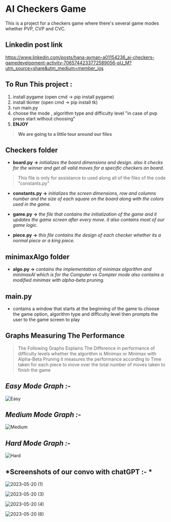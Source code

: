 # AI Checkers Game
This is a project for a checkers game where there's several game modes whether PVP, CVP and CVC.

## **Linkedin post link**
https://www.linkedin.com/posts/hana-ayman-a01154236_ai-checkers-gamedevelopment-activity-7065744233772589056-pU_M?utm_source=share&utm_medium=member_ios

## To Run This project :

 1. install pygame (open cmd -> pip install pygame)
 2. install tkinter (open cmd -> pip install tk)
 3. run main.py 
 4. choose the mode , algorithm type and difficulty level "in case of pvp press start without choosing"
 5. **ENJOY**

> **We are going to a little tour around our files**
## Checkers folder

 - **board.py** **->** *initializes the board dimensions and design. also it checks for the winner and get all valid moves for a specific checkers on board.*
 > This file is only for assistance to used along all of the files of the code "constants.py"
 - **constants.py ->** *initializes the screen dimensions, row and columns number and the size of each square on the board along with the colors used in the game.*  
 
 
 - **game.py ->** *the file that contains the initialization of the game and it updates the game screen after every move. it also contains most of our game logic.*
 
 - **piece.py ->** *this file contains the design of each checker whether its a normal piece or a king piece.*

## minimaxAlgo folder

 - **algo.py ->** *contains the implementation of minimax algorithm and minimaxAI which is for the Computer vs Compter mode also contains a modified minimax with alpha-beta pruning.*

## main.py

 - contains a window that starts at the beginning of the game to choose the game option, algorithm type and difficulty level then prompts the user to the game screen to play

 ## Graphs Measuring The Performance
 

>  The Following Graphs Explains The Difference in performance of
> difficulty levels whether the algorithm is Minimax or Minimax with
> Alpha-Beta Pruning it measures the performance according to Time taken
> for each piece to move over the total number of moves taken to finish
> the game
 
## *Easy Mode Graph :-*

![Easy](https://github.com/HanaYehia1/AI-Checkers/assets/119138360/609342b6-ab50-4c28-b1a6-4bb23d7d63f0)

## *Medium Mode Graph :-*

![Medium](https://github.com/HanaYehia1/AI-Checkers/assets/119138360/1d686cab-5e36-4188-bf31-4d62f9922559)

## *Hard Mode Graph :-*

![Hard](https://github.com/HanaYehia1/AI-Checkers/assets/119138360/085e2154-5ec0-455d-9556-76aab6d0947a)

## *Screenshots of our convo with chatGPT :- *
![2023-05-20 (1)](https://github.com/HanaYehia1/AI-Checkers/assets/119336951/a57de8c5-b226-4769-bd09-b919628be3e5)

![2023-05-20 (3)](https://github.com/HanaYehia1/AI-Checkers/assets/119336951/893635ac-507d-44af-b549-0f7174359630)

![2023-05-20 (4)](https://github.com/HanaYehia1/AI-Checkers/assets/119336951/a5008d86-4580-49a0-b2d5-46df9f4f573b)

![2023-05-20 (6)](https://github.com/HanaYehia1/AI-Checkers/assets/119336951/af753c90-6520-46b0-a42f-80860b726d14)


